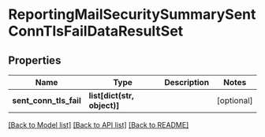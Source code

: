 # ReportingMailSecuritySummarySentConnTlsFailDataResultSet

## Properties
Name | Type | Description | Notes
------------ | ------------- | ------------- | -------------
**sent_conn_tls_fail** | **list[dict(str, object)]** |  | [optional] 

[[Back to Model list]](../README.md#documentation-for-models) [[Back to API list]](../README.md#documentation-for-api-endpoints) [[Back to README]](../README.md)

